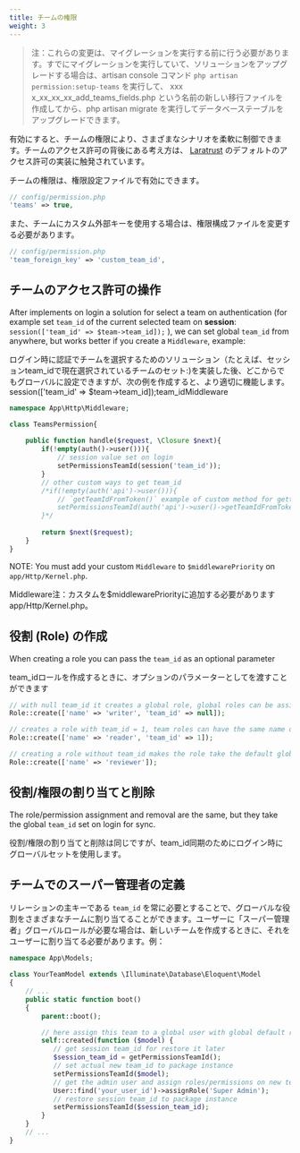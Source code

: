 ```yaml
---
title: チームの権限
weight: 3
---
```


<!-- NOTE: Those changes must be made before performing the migration. If you have already run the migration and want to upgrade your solution, you can run the artisan console command `php artisan permission:setup-teams`, to create a new migration file named [xxxx_xx_xx_xx_add_teams_fields.php](https://github.com/spatie/laravel-permission/blob/main/database/migrations/add_teams_fields.php.stub) and then run `php artisan migrate` to upgrade your database tables. -->

<!-- When enabled, teams permissions offers you a flexible control for a variety of scenarios. The idea behind teams permissions is inspired by the default permission implementation of [Laratrust](https://laratrust.santigarcor.me/). -->

<!-- Teams permissions can be enabled in the permission config file: -->

> 注：これらの変更は、マイグレーションを実行する前に行う必要があります。すでにマイグレーションを実行していて、ソリューションをアップグレードする場合は、artisan console コマンド `php artisan permission:setup-teams` を実行して、 xxx​​x_xx_xx_xx_add_teams_fields.php という名前の新しい移行ファイルを作成してから、php artisan migrate を実行してデータベーステーブルをアップグレードできます。

有効にすると、チームの権限により、さまざまなシナリオを柔軟に制御できます。チームのアクセス許可の背後にある考え方は、 [Laratrust](https://laratrust.santigarcor.me/) のデフォルトのアクセス許可の実装に触発されています。

チームの権限は、権限設定ファイルで有効にできます。

```php
// config/permission.php
'teams' => true,
```

<!-- Also, if you want to use a custom foreign key for teams you must change in the permission config file: -->

また、チームにカスタム外部キーを使用する場合は、権限構成ファイルを変更する必要があります。

```php
// config/permission.php
'team_foreign_key' => 'custom_team_id',
```

## チームのアクセス許可の操作

After implements on login a solution for select a team on authentication (for example set `team_id` of the current selected team on **session**: `session(['team_id' => $team->team_id]);` ),
we can set global `team_id` from anywhere, but works better if you create a `Middleware`, example:

ログイン時に認証でチームを選択するためのソリューション（たとえば、セッションteam_idで現在選択されているチームのセット:)を実装した後、どこからでもグローバルに設定できますが、次の例を作成すると、より適切に機能します。session(['team_id' => $team->team_id]);team_idMiddleware

```php
namespace App\Http\Middleware;

class TeamsPermission{
    
    public function handle($request, \Closure $next){
        if(!empty(auth()->user())){
            // session value set on login
            setPermissionsTeamId(session('team_id'));
        }
        // other custom ways to get team_id
        /*if(!empty(auth('api')->user())){
            // `getTeamIdFromToken()` example of custom method for getting the set team_id 
            setPermissionsTeamId(auth('api')->user()->getTeamIdFromToken());
        }*/
        
        return $next($request);
    }
}
```

NOTE: You must add your custom `Middleware` to `$middlewarePriority` on `app/Http/Kernel.php`.

Middleware注：カスタムを$middlewarePriorityに追加する必要がありますapp/Http/Kernel.php。

## 役割 (Role) の作成

When creating a role you can pass the `team_id` as an optional parameter

team_idロールを作成するときに、オプションのパラメーターとしてを渡すことができます

```php
// with null team_id it creates a global role, global roles can be assigned to any team and they are unique
Role::create(['name' => 'writer', 'team_id' => null]);

// creates a role with team_id = 1, team roles can have the same name on different teams
Role::create(['name' => 'reader', 'team_id' => 1]);

// creating a role without team_id makes the role take the default global team_id
Role::create(['name' => 'reviewer']);
```

## 役割/権限の割り当てと削除

The role/permission assignment and removal are the same, but they take the global `team_id` set on login for sync.

役割/権限の割り当てと削除は同じですが、team_id同期のためにログイン時にグローバルセットを使用します。

## チームでのスーパー管理者の定義

<!-- Global roles can be assigned to different teams, `team_id` as the primary key of the relationships is always required. If you want a "Super Admin" global role for a user, when you creates a new team you must assign it to your user. Example: -->

リレーションの主キーである `team_id` を常に必要とすることで、グローバルな役割をさまざまなチームに割り当てることができます。ユーザーに「スーパー管理者」グローバルロールが必要な場合は、新しいチームを作成するときに、それをユーザーに割り当てる必要があります。例：

```php
namespace App\Models;

class YourTeamModel extends \Illuminate\Database\Eloquent\Model
{
    // ...
    public static function boot()
    {
        parent::boot();

        // here assign this team to a global user with global default role
        self::created(function ($model) {
           // get session team_id for restore it later
           $session_team_id = getPermissionsTeamId();
           // set actual new team_id to package instance
           setPermissionsTeamId($model);
           // get the admin user and assign roles/permissions on new team model
           User::find('your_user_id')->assignRole('Super Admin');
           // restore session team_id to package instance
           setPermissionsTeamId($session_team_id);
        }
    }
    // ...
}
```
